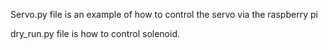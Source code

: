 Servo.py file is an example of how to control the servo via the raspberry pi

dry_run.py file is how to control solenoid.

